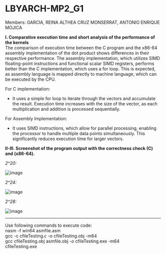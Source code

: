 # LBYARCH-MP2_G1

Members:
GARCIA, REINA ALTHEA CRUZ
MONSERRAT, ANTONIO ENRIQUE MOJICA

**I. Comparative execution time and short analysis of the performance of the kernels**\
The comparison of execution time between the C program and the x86-64 assembly implementation of the dot product shows differences in their respective performance. The assembly implementation, which utilizes SIMD floating-point instructions and functional scalar SIMD registers, performs better than the C implementation, which uses a for loop. This is expected, as assembly language is mapped directly to machine language, which can be executed by the CPU.

For C implementation:
- It uses a simple for loop to iterate through the vectors and accumulate the result. Execution time increases with the size of the vector, as each multiplication and addition is processed sequentially.

For Assembly Implementation:
- It uses SIMD instructions, which allow for parallel processing, enabling the processor to handle multiple data points simultaneously. This significantly reduces execution time for larger vectors.

**II-III. Screenshot of the program output with the correctness check (C) and (x86-64).**

_2^20:_

![image](https://github.com/user-attachments/assets/c5471f66-a549-4211-8a49-4b5c97f3f6a1)

_2^24:_

![image](https://github.com/user-attachments/assets/7ace1b4f-d5c0-4b21-b12f-a2e72c36d785)

_2^28:_

![image](https://github.com/user-attachments/assets/48db92a5-2e92-4bd3-be57-9cac2064ac12)

-----------------------------------------------------------------------------------------------------------------------------------

Use following commands to execute code:\
nasm -f win64 asmfile.asm\
gcc -c cfileTesting.c -o cfileTesting.obj -m64\
gcc cfileTesting.obj asmfile.obj -o cfileTesting.exe -m64\
cfileTesting.exe



